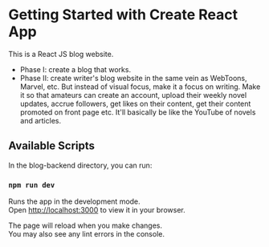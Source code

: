 # Getting Started with Create React App

This is a React JS blog website.

- Phase I: create a blog that works.
- Phase II: create writer's blog website in the same vein as WebToons, Marvel, etc. But instead of visual focus, make it a focus on writing. Make it so that amateurs can create an account, upload their weekly novel updates, accrue followers, get likes on their content, get their content promoted on front page etc. It'll basically be like the YouTube of novels and articles.

## Available Scripts

In the blog-backend directory, you can run:

### `npm run dev`

Runs the app in the development mode.\
Open [http://localhost:3000](http://localhost:3000) to view it in your browser.

The page will reload when you make changes.\
You may also see any lint errors in the console.
